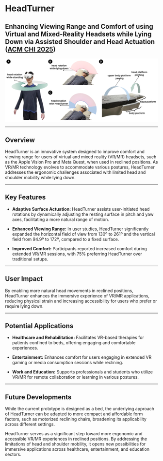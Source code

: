 # HeadTurner
## Enhancing Viewing Range and Comfort of using Virtual and Mixed-Reality Headsets while Lying Down via Assisted Shoulder and Head Actuation ([ACM CHI 2025](https://dl.acm.org/doi/10.1145/3706598.3714214#fn1))
![Teaser Figure](./Figures_For_Readme/HeroImage.png)

---
## Overview
HeadTurner is an innovative system designed to improve comfort and viewing range for users of virtual and mixed reality (VR/MR) headsets, such as the Apple Vision Pro and Meta Quest, when used in reclined positions. As VR/MR technology evolves to accommodate various postures, HeadTurner addresses the ergonomic challenges associated with limited head and shoulder mobility while lying down.

---
## Key Features
* **Adaptive Surface Actuation:** HeadTurner assists user-initiated head rotations by dynamically adjusting the resting surface in pitch and yaw axes, facilitating a more natural range of motion.​

* **Enhanced Viewing Range:** In user studies, HeadTurner significantly expanded the horizontal field of view from 130º to 261º and the vertical field from 94.9º to 172º, compared to a fixed surface.​

* **Improved Comfort:** Participants reported increased comfort during extended VR/MR sessions, with 75% preferring HeadTurner over traditional setups.

---
## User Impact
By enabling more natural head movements in reclined positions, HeadTurner enhances the immersive experience of VR/MR applications, reducing physical strain and increasing accessibility for users who prefer or require lying down.

---
## Potential Applications
* **Healthcare and Rehabilitation:** Facilitates VR-based therapies for patients confined to beds, offering engaging and comfortable experiences.​

* **Entertainment:** Enhances comfort for users engaging in extended VR gaming or media consumption sessions while reclining.​

* **Work and Education:** Supports professionals and students who utilize VR/MR for remote collaboration or learning in various postures.

---
## Future Developments
While the current prototype is designed as a bed, the underlying approach of HeadTurner can be adapted to more compact and affordable form factors, such as motorized reclining chairs, broadening its applicability across different settings.​

HeadTurner serves as a significant step toward more ergonomic and accessible VR/MR experiences in reclined positions. By addressing the limitations of head and shoulder mobility, it opens new possibilities for immersive applications across healthcare, entertainment, and education sectors.

